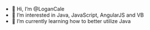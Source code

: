 - 👋 Hi, I’m @LoganCale
- 👀 I’m interested in Java, JavaScript, AngularJS and VB
- 🌱 I’m currently learning how to better utilize Java

<!---
LoganCale/LoganCale is a ✨ special ✨ repository because its `README.md` (this file) appears on your GitHub profile.
You can click the Preview link to take a look at your changes.
--->
